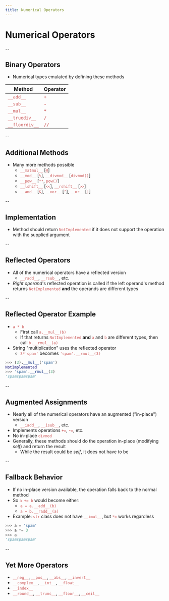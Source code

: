 ```yaml
---
title: Numerical Operators
---
```


# Numerical Operators

--

## Binary Operators
- Numerical types emulated by defining these methods

Method | Operator
--- | ---
<span style="color:indianred">`__add__`</span> | <span style="color:indianred">**`+`**</span>
<span style="color:indianred">`__sub__`</span> | <span style="color:indianred">**`-`**</span>
<span style="color:indianred">`__mul__`</span> | <span style="color:indianred">**`*`**</span>
<span style="color:indianred">`__truediv__`</span> | <span style="color:indianred">**`/`**</span>
<span style="color:indianred">`__floordiv__`</span> | <span style="color:indianred">**`//`**</span>

--

## Additional Methods
- Many more methods possible
  - <span style="color:indianred">`__matmul__`</span> [<span style="color:indianred">`@`</span>]
  - <span style="color:indianred">`__mod__`</span> [<span style="color:indianred">`%`</span>], <span style="color:indianred">`__divmod__`</span> [<span style="color:indianred">`divmod()`</span>]
  - <span style="color:indianred">`__pow__`</span> [<span style="color:indianred">`**`</span>, <span style="color:indianred">`pow()`</span>]
  - <span style="color:indianred">`__lshift__`</span> [<span style="color:indianred">`<<`</span>], <span style="color:indianred">`__rshift__`</span> [<span style="color:indianred">`>>`</span>]
  - <span style="color:indianred">`__and__`</span> [<span style="color:indianred">`&`</span>], <span style="color:indianred">`__xor__`</span> [<span style="color:indianred">`^`</span>], <span style="color:indianred">`__or__`</span> [<span style="color:indianred">`|`</span>]

--

## Implementation
- Method should return <span style="color:indianred">`NotImplemented`</span> if it does not support the operation with the supplied argument

--

## Reflected Operators
- All of the numerical operators have a reflected version
  - <span style="color:indianred">`__radd__`</span>, <span style="color:indianred">`__rsub__`</span>, etc.
- _Right operand_'s reflected operation is called if the left operand's method returns <span style="color:indianred">`NotImplemented`</span> **and** the operands are different types

--

## Reflected Operator Example
- <span style="color:indianred">`a * b`</span>
  - First call <span style="color:indianred">`a.__mul__(b)`</span>
  - If that returns <span style="color:indianred">`NotImplemented`</span> **and** <span style="color:indianred">`a`</span> and <span style="color:indianred">`b`</span> are different types, then call <span style="color:indianred">`b.__rmul__(a)`</span>
- String "multiplication" uses the reflected operator
  - <span style="color:indianred">`3*'spam'`</span> becomes <span style="color:indianred">`'spam'.__rmul__(3)`</span>

``` python
>>> (3).__mul__('spam')
NotImplemented
>>> 'spam'.__rmul__(3)
'spamspamspam'
```

--

## Augmented Assignments
- Nearly all of the numerical operators have an augmented ("in-place") version
  - <span style="color:indianred">`__iadd__`</span>, <span style="color:indianred">`__isub__`</span>, etc.
- Implements operations <span style="color:indianred">**`+=`**</span>, <span style="color:indianred">**`-=`**</span>, etc.
- No in-place <span style="color:indianred">`divmod`</span>
- Generally, these methods should do the operation in-place (modifying _self_) and return the result
  - While the result could be _self_, it does not have to be

--

## Fallback Behavior
- If no in-place version available, the operation falls back to the normal method
- So <span style="color:indianred">`a += b`</span> would become either:
  - <span style="color:indianred">`a = a.__add__(b)`</span>
  - <span style="color:indianred">`a = b.__radd__(a)`</span>
- Example: <span style="color:indianred">`str`</span> class does not have <span style="color:indianred">`__imul__`</span>, but <span style="color:indianred">`*=`</span> works regardless

``` python
>>> a = 'spam'
>>> a *= 3
>>> a
'spamspamspam'
```

--

## Yet More Operators
- <span style="color:indianred">`__neg__`</span>, <span style="color:indianred">`__pos__`</span>, <span style="color:indianred">`__abs__`</span>, <span style="color:indianred">`__invert__`</span>
- <span style="color:indianred">`__complex__`</span>, <span style="color:indianred">`__int__`</span>, <span style="color:indianred">`__float__`</span>
- <span style="color:indianred">`__index__`</span>
- <span style="color:indianred">`__round__`</span>, <span style="color:indianred">`__trunc__`</span>, <span style="color:indianred">`__floor__`</span>, <span style="color:indianred">`__ceil__`</span>
